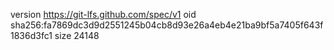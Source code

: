 version https://git-lfs.github.com/spec/v1
oid sha256:fa7869dc3d9d2551245b04cb8d93e26a4eb4e21ba9bf5a7405f643f1836d3fc1
size 24148
